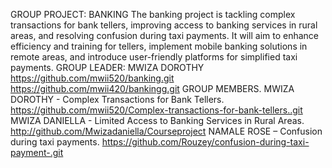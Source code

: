 GROUP PROJECT: BANKING
The banking project is tackling complex transactions for bank tellers, improving access to banking services in rural areas, and resolving confusion during taxi payments. It will aim to enhance efficiency and training for tellers, implement mobile banking solutions in remote areas, and introduce user-friendly platforms for simplified taxi payments.
GROUP LEADER: MWIZA DOROTHY
https://github.com/mwii520/banking.git 
https://github.com/mwii420/bankingg.git 
GROUP MEMBERS.
MWIZA DOROTHY -   Complex Transactions for Bank Tellers.
https://github.com/mwii520/Complex-transactions-for-bank-tellers..git
MWIZA DANIELLA -    Limited Access to Banking Services in Rural Areas.
http://github.com/Mwizadaniella/Courseproject
NAMALE ROSE – Confusion during taxi payments. 
 https://github.com/Rouzey/confusion-during-taxi-payment-.git






